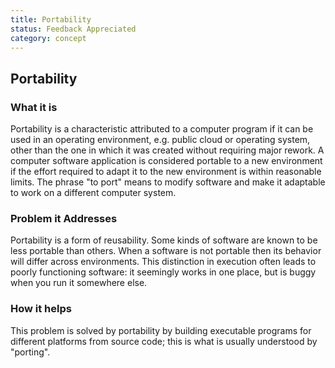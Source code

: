 ```yaml
---
title: Portability
status: Feedback Appreciated
category: concept
---
```

## Portability

### What it is

Portability is a characteristic attributed to a computer program if it can be used in an operating environment, e.g. public cloud or operating system, other than the one in which it was created without requiring major rework. A computer software application is considered portable to a new environment if the effort required to adapt it to the new environment is within reasonable limits. The phrase "to port" means to modify software and make it adaptable to work on a different computer system.

### Problem it Addresses

Portability is a form of reusability. Some kinds of software are known to be less portable than others. When a software is not portable then its behavior will differ across environments. This distinction in execution often leads to poorly functioning software: it seemingly works in one place, but is buggy when you run it somewhere else.

### How it helps

This problem is solved by portability by building executable programs for different platforms from source code; this is what is usually understood by "porting".
